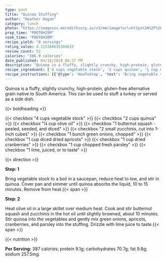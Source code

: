 ```yaml
---
type: post
title: "Quinoa Stuffing"
author: "Heather Hogan"
category: lunch
photo: "https://imagesvc.meredithcorp.io/v3/mm/image?url=https%3A%2F%2Fimages.media-allrecipes.com%2Fuserphotos%2F1075223.jpg"
prep_time: "P0DT0H25M"
cook_time: "P0DT0H20M"
recipe_yield: "8 servings"
rating_value: 4.115384615384615
review_count: 52
calories: "386.9 calories"
date_published: 04/18/2018 08:37 PM
description: "Quinoa is a fluffy, slightly crunchy, high-protein, gluten-free alternative grain native to South America. This can be used to stuff a turkey or served as a side dish."
recipe_ingredient: ['4 cups vegetable stock', '2 cups quinoa', '¼ cup olive oil', '1 butternut squash - peeled, seeded, and diced', '2 small zucchinis, cut into 1-inch cubes', '1 bunch green onions, chopped', '1 cup diced dried apricots', '1 cup dried cranberries', '1 cup chopped fresh parsley', '1 lime, juiced, or to taste']
recipe_instructions: [{'@type': 'HowToStep', 'text': 'Bring vegetable stock to a boil in a saucepan, reduce heat to low, and stir in quinoa. Cover pan and simmer until quinoa absorbs the liquid, 10 to 15 minutes. Remove from heat.\n'}, {'@type': 'HowToStep', 'text': 'Heat olive oil in a large skillet over medium heat. Cook and stir butternut squash and zucchinis in the hot oil until slightly browned, about 10 minutes. Stir quinoa into the vegetables and gently mix green onions, apricots, cranberries, and parsley into the stuffing. Drizzle with lime juice to taste.\n'}]
---
```


Quinoa is a fluffy, slightly crunchy, high-protein, gluten-free alternative grain native to South America. This can be used to stuff a turkey or served as a side dish. 

{{< boldheading >}}

{{< checkbox "4 cups vegetable stock" >}}
{{< checkbox "2 cups quinoa" >}}
{{< checkbox "¼ cup olive oil" >}}
{{< checkbox "1  butternut squash - peeled, seeded, and diced" >}}
{{< checkbox "2 small zucchinis, cut into 1-inch cubes" >}}
{{< checkbox "1 bunch green onions, chopped" >}}
{{< checkbox "1 cup diced dried apricots" >}}
{{< checkbox "1 cup dried cranberries" >}}
{{< checkbox "1 cup chopped fresh parsley" >}}
{{< checkbox "1  lime, juiced, or to taste" >}}


{{< direction >}}

**Step: 1**

Bring vegetable stock to a boil in a saucepan, reduce heat to low, and stir in quinoa. Cover pan and simmer until quinoa absorbs the liquid, 10 to 15 minutes. Remove from heat.{{< span >}}

**Step: 2**

Heat olive oil in a large skillet over medium heat. Cook and stir butternut squash and zucchinis in the hot oil until slightly browned, about 10 minutes. Stir quinoa into the vegetables and gently mix green onions, apricots, cranberries, and parsley into the stuffing. Drizzle with lime juice to taste.{{< span >}}

{{< nutrition >}}

**Per Serving:** 387 calories; protein 9.1g; carbohydrates 70.7g; fat 9.8g; sodium 257.5mg.